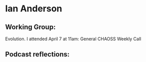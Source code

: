 # Ian Anderson

## Working Group: 
Evolution.
I attended April 7 at 11am: General CHAOSS Weekly Call

## Podcast reflections:
